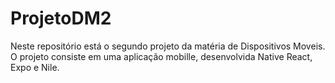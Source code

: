 # ProjetoDM2
Neste repositório está o segundo projeto da matéria de Dispositivos Moveis. O projeto consiste em uma aplicação mobille, desenvolvida Native React, Expo e Nile. 
